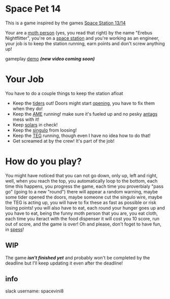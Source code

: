# Space Pet 14

This is a game inspired by the games [Space Station 13/14](https://spacestation14.com/)

Your are a [moth person](https://wiki.spacestation14.com/wiki/Playable_Species#Moths) (yes, you read that right) by the name "Erebus Nightflitter", you're on a [space station](https://wiki.spacestation14.com/wiki/Maps) and you're working as an engineer, your job is to keep the station running, earn points and don't screw anything up!

gameplay [demo](https://youtu.be/gCtNhB3if1c) **_(new video coming soon)_**

# Your Job

You have to do a couple things to keep the station afloat

- Keep the [tiders](https://www.reddit.com/r/ss14/comments/1d5d6pr/how_to_tide_101_starter_tide/) out! Doors might start [opening](https://wiki.spacestation14.com/wiki/Hacking), you have to fix them when they do!
- Keep the [AME](https://wiki.spacestation14.com/wiki/Power#The_Antimatter_Engine) running! make sure it's fueled up and no pesky [antags](https://wiki.spacestation14.com/wiki/Antagonist#Syndicate_agent) mess with it!
- Keep [solars](https://wiki.spacestation14.com/wiki/Power#Solar_Power) in check!
- Keep the [singulo](https://wiki.spacestation14.com/wiki/Power#Gravitational_Singularity_Engine) from loosing!
- Keep the [TEG](https://wiki.spacestation14.com/wiki/Power#The_Thermoelectric_Generator_(TEG)) running, though even I have no idea how to do that!
- Get screamed at by the crew! It's part of the job!

# How do you play?

You might have noticed that you can not go down, only up, left and right, well, when you reach the top, you automatically loop to the bottom, each time this happens, you progress the game, each time you proverbialy "pass go" (going to a new "round") there will appear a random warning, maybe some tider opened the doors, maybe someone cut the singulo wire, maybe the TEG is acting up, you will have to fix these as fast as possible or risk losing points! you will also have to eat, each round your hunger goes up and you have to eat, being the funny moth person that you are, you eat cloth, each time you iteract with the food dispenser it will cost you 10 score, run out of score, and the game is over! Oh and please, don't foget to have fun, in [spess](https://www.reddit.com/r/SS13/comments/ecw3se/spessman_alignment_chart/)!

## WIP

The game **_isn't finished yet_** and probably won't be completed by the deadline but I'll keep updating it even after the deadline!

## info

slack username: spacevini8